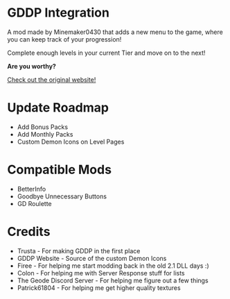 # GDDP Integration

A mod made by Minemaker0430 that adds a new menu to the game, where you can keep track of your progression!

Complete enough levels in your current Tier and move on to the next!

**Are you worthy?**

[Check out the original website!](https://gddp.pro/)

# Update Roadmap

* Add Bonus Packs
* Add Monthly Packs
* Custom Demon Icons on Level Pages

# Compatible Mods

* BetterInfo
* Goodbye Unnecessary Buttons
* GD Roulette

# Credits

* Trusta - For making GDDP in the first place
* GDDP Website - Source of the custom Demon Icons
* Firee - For helping me start modding back in the old 2.1 DLL days :)
* Colon - For helping me with Server Response stuff for lists
* The Geode Discord Server - For helping me figure out a few things
* Patrick61804 - For helping me get higher quality textures